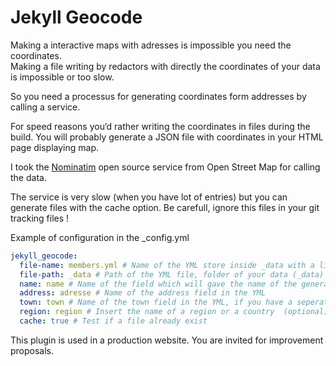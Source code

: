 # Jekyll Geocode

Making a interactive maps with adresses is impossible you need the coordinates.  
Making a file writing by redactors with directly the coordinates of your data is impossible or too slow.

So you need a processus for generating coordinates form addresses by calling a service. 

For speed reasons you‘d rather writing the coordinates in files during the build. You will probably generate a JSON file with coordinates in your HTML page displaying map.

I took the [Nominatim](https://nominatim.openstreetmap.org/) open source service from Open Street Map for calling the data. 

The service is very slow (when you have lot of entries) but you can generate files with the cache option. Be carefull, ignore this files in your git tracking files !

Example of configuration in the _config.yml

```yaml
jekyll_geocode:
  file-name: members.yml # Name of the YML store inside _data with a list of data
  file-path: _data # Path of the YML file, folder of your data (_data) by default (optional)
  name: name # Name of the field which will gave the name of the generated file (called in a loop by site.data.[name_of_field])
  address: adresse # Name of the address field in the YML
  town: town # Name of the town field in the YML, if you have a seperated field address and town (optional)
  region: region # Insert the name of a region or a country  (optional)
  cache: true # Test if a file already exist
```

This plugin is used in a production website. You are invited for improvement proposals.